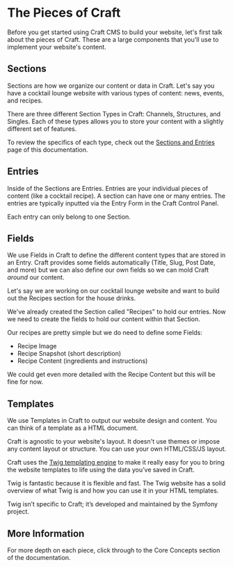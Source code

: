 The Pieces of Craft
===================

Before you get started using Craft CMS to build your website, let's first talk about the pieces of Craft. These are a large components that you'll use to implement your website's content.

## Sections

Sections are how we organize our content or data in Craft. Let's say you have a cocktail lounge website with various types of content: news, events, and recipes.

There are three different Section Types in Craft: Channels, Structures, and Singles. Each of these types allows you to store your content with a slightly different set of features.

To review the specifics of each type, check out the [Sections and Entries](sections-and-entries.md) page of this documentation.

## Entries

Inside of the Sections are Entries. Entries are your individual pieces of content (like a cocktail recipe). A section can have one or many entries. The entries are typically inputted via the Entry Form in the Craft Control Panel.

Each entry can only belong to one Section.

## Fields

We use Fields in Craft to define the different content types that are stored in an Entry. Craft provides some fields automatically (Title, Slug, Post Date, and more) but we can also define our own fields so we can mold Craft _around_ our content.

Let's say we are working on our cocktail lounge website and want to build out the Recipes section for the house drinks. 

We've already created the Section called "Recipes" to hold our entries. Now we need to create the fields to hold our content within that Section.

Our recipes are pretty simple but we do need to define some Fields:

* Recipe Image
* Recipe Snapshot (short description)
* Recipe Content (ingredients and instructions)

We could get even more detailed with the Recipe Content but this will be fine for now.


## Templates

We use Templates in Craft to output our website design and content. You can think of a template as a HTML document.

Craft is agnostic to your website's layout. It doesn't use themes or impose any content layout or structure. You can use your own HTML/CSS/JS layout. 

Craft uses the [Twig templating engine](https://twig.symfony.com) to make it really easy for you to bring the website templates to life using the data you’ve saved in Craft.

Twig is fantastic because it is flexible and fast. The Twig website has a solid overview of what Twig is and how you can use it in your HTML templates.

Twig isn’t specific to Craft; it’s developed and maintained by the Symfony project.

## More Information

For more depth on each piece, click through to the Core Concepts section of the documentation.

